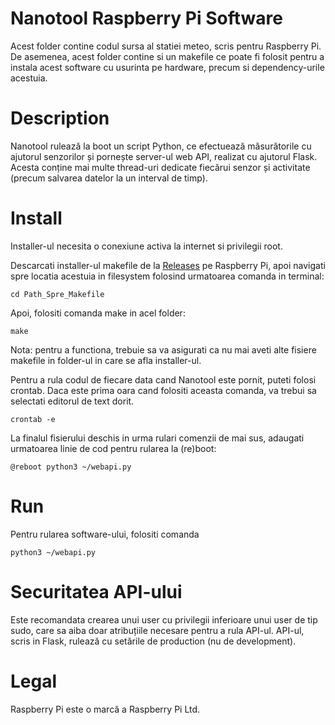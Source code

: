 # Nanotool Raspberry Pi Software

Acest folder contine codul sursa al statiei meteo, scris pentru Raspberry Pi.
De asemenea, acest folder contine si un makefile ce poate fi folosit pentru a instala acest software cu usurinta pe hardware, precum si dependency-urile acestuia.

# Description
Nanotool rulează la boot un script Python, ce efectuează măsurătorile cu ajutorul senzorilor și pornește server-ul web API, realizat cu ajutorul Flask. Acesta conține mai multe thread-uri dedicate fiecărui senzor și activitate (precum salvarea datelor la un interval de timp). 

# Install
Installer-ul necesita o conexiune activa la internet si privilegii root.

Descarcati installer-ul makefile de la [Releases](https://github.com/iCMDgithub/nanotool/releases) pe Raspberry Pi, apoi navigati spre locatia acestuia in filesystem folosind urmatoarea comanda in terminal:
```
cd Path_Spre_Makefile
```

Apoi, folositi comanda make in acel folder:
```
make
```
Nota: pentru a functiona, trebuie sa va asigurati ca nu mai aveti alte fisiere makefile in folder-ul in care se afla installer-ul.

Pentru a rula codul de fiecare data cand Nanotool este pornit, puteti folosi crontab. Daca este prima oara cand folositi aceasta comanda, va trebui sa selectati editorul de text dorit.
```
crontab -e
```
La finalul fisierului deschis in urma rulari comenzii de mai sus, adaugati urmatoarea linie de cod pentru rularea la (re)boot:
```
@reboot python3 ~/webapi.py
```
# Run
Pentru rularea software-ului, folositi comanda
```
python3 ~/webapi.py
```

# Securitatea API-ului
Este recomandata crearea unui user cu privilegii inferioare unui user de tip sudo, care sa aiba doar atribuțiile necesare pentru a rula API-ul.
API-ul, scris in Flask, rulează cu setările de production (nu de development).

# Legal
Raspberry Pi este o marcă a Raspberry Pi Ltd.
